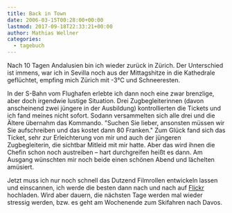 ```yaml
---
title: Back in Town
date: 2006-03-15T00:28:00+00:00
lastmod: 2017-09-18T22:33:21+00:00
author: Mathias Wellner
categories:
  - tagebuch
---
```

Nach 10 Tagen Andalusien bin ich wieder zurück in Zürich. Der Unterschied ist immens, war ich in Sevilla noch aus der Mittagshitze in die Kathedrale geflüchtet, empfing mich Zürich mit -3°C und Schneeresten.
<!--more-->

In der S-Bahn vom Flughafen erlebte ich dann noch eine zwar brenzlige, aber doch irgendwie lustige Situation. Drei Zugbegleiterinnen (davon anscheinend zwei jüngere in der Ausbildung) kontrollierten die Tickets und ich fand meines nicht sofort. Sodann versammelten sich alle drei und die Ältere übernahm das Kommando. "Suchen Sie lieber, ansonsten müssen wir Sie aufschreiben und das kostet dann 80 Franken." Zum Glück fand sich das Ticket, sehr zur Erleichterung von mir und auch der jüngeren Zugbegleiterin, die sichtbar Mitleid mit mir hatte. Aber das wird ihnen die Chefin schon noch austreiben &#8211; hart durchgreifen heißt es dann. Am Ausgang wünschten mir noch beide einen schönen Abend und lächelten amüsiert. 

Jetzt muss ich nur noch schnell das Dutzend Filmrollen entwickeln lassen und einscannen, ich werde die besten dann nach und nach auf [Flickr](https://www.flickr.com/) hochladen. Wird aber dauern, die nächsten Tage werden mal wieder stressig werden, bzw. es geht am Wochenende zum Skifahren nach Davos.